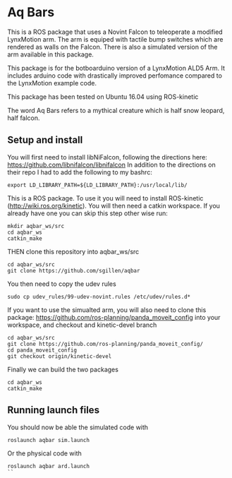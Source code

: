 # Aq Bars
This is a ROS package that uses a Novint Falcon to teleoperate a modified LynxMotion arm. The arm is equiped with tactile bump switches which are rendered as walls on the Falcon. There is also a simulated version of the arm available in this package. 

This package is for the botboarduino version of a LynxMotion ALD5 Arm. It includes arduino code with drastically improved perfomance compared to the LynxMotion example code. 

This package has been tested on Ubuntu 16.04 using ROS-kinetic

The word Aq Bars refers to a mythical creature which is half snow leopard, half falcon. 

## Setup and install

You will first need to install libNiFalcon, following the directions here: https://github.com/libnifalcon/libnifalcon
In addition to the directions on their repo I had to add the following to my bashrc:

```shell
export LD_LIBRARY_PATH=${LD_LIBRARY_PATH}:/usr/local/lib/
```

This is a ROS package. To use it you will need to install ROS-kinetic (http://wiki.ros.org/kinetic). You will then need a catkin workspace. If you already have one you can skip this step other wise run:

```shell
mkdir aqbar_ws/src
cd aqbar_ws
catkin_make
```

THEN clone this repository into aqbar_ws/src

```shell
cd aqbar_ws/src 
git clone https://github.com/sgillen/aqbar
```

You then need to copy the udev rules

```shell
sudo cp udev_rules/99-udev-novint.rules /etc/udev/rules.d*
```


If you want to use the simualted arm, you will also need to clone this package: https://github.com/ros-planning/panda_moveit_config into your workspace, and checkout and kinetic-devel branch

```shell
cd aqbar_ws/src 
git clone https://github.com/ros-planning/panda_moveit_config/
cd panda_moveit_config
git checkout origin/kinetic-devel 
```

Finally we can build the two packages

```shell
cd aqbar_ws
catkin_make
```

## Running launch files

You should now be able the simulated code with

```shell
roslaunch aqbar sim.launch
```

Or the physical code with

```shell
roslaunch aqbar ard.launch
``

